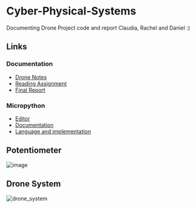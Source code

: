 # Cyber-Physical-Systems
Documenting Drone Project code and report
Claudia, Rachel and Daniel :)

## Links
### Documentation
- [Drone Notes](https://docs.google.com/document/d/1mzUDkRhHnkvjLE0Sy-6LmkqDHaynlPdhWon43XGht84/edit#)
- [Reading Assignment](https://docs.google.com/document/d/1VV4ij-RU7IHtOzy6NmCRN_f5ZCQV6GQh8CXoJGnsM78/edit?usp=sharing)
- [Final Report](https://www.overleaf.com/6552155188rqhgfzhzrhfv)
### Micropython
- [Editor](https://python.microbit.org/v/2)
- [Documentation](https://microbit-micropython.readthedocs.io/en/v1.0.1/)
- [Language and implementation](https://docs.micropython.org/en/latest/reference/index.html)
## Potentiometer
![image](https://user-images.githubusercontent.com/59338779/141784080-87428c27-2890-4d1a-8be6-18732f721ab3.png)

## Drone System 
![drone_system](https://user-images.githubusercontent.com/62947583/141108394-091ab330-a535-42c6-9b99-60908dce8044.png)
